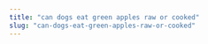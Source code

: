 ```yaml
---
title: "can dogs eat green apples raw or cooked"
slug: "can-dogs-eat-green-apples-raw-or-cooked"
---
```


